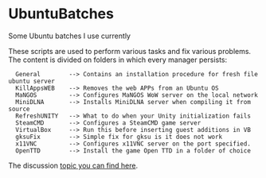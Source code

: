# UbuntuBatches

Some Ubuntu batches I use currently

These scripts are used to perform various tasks
and fix various problems. The content is divided on
folders in which every manager persists:
```
  General        --> Contains an installation procedure for fresh file ubuntu server
  KillAppsWEB    --> Removes the web APPs from an Ubuntu OS
  MaNGOS         --> Configures MaNGOS WoW server on the local network
  MiniDLNA       --> Installs MiniDLNA server when compiling it from source
  RefreshUNITY   --> What to do when your Unity initialization fails
  SteamCMD       --> Configures a SteamCMD game server
  VirtualBox     --> Run this before inserting guest additions in VB
  gksuFix        --> Simple fix for gksu is it does not work
  x11VNC         --> Configures x11VNC server on the port specified.
  OpenTTD        --> Install the game Open TTD in a folder of choice
```
The discussion [topic you can find here](https://forum.cmangos.net/t/how-to-use-a-script-to-install-mangos-server-under-ubuntu/49). 
